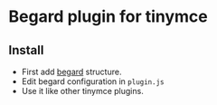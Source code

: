 # Begard plugin for tinymce

## Install

* First add [begard](https://github.com/magna-it/begard) structure.
* Edit begard configuration in ```plugin.js```
* Use it like other tinymce plugins.

